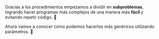 Gracias a los procedimientos empezamos a dividir en **subproblemas**, logrando hacer programas más complejos de una manera más **fácil** y evitando repetir código. :raised_hands:

Ahora vamos a conocer cómo podemos hacerlos más genéricos utilizando parámetros. :muscle: